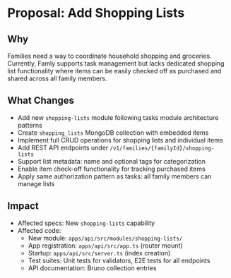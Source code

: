 # Proposal: Add Shopping Lists

## Why
Families need a way to coordinate household shopping and groceries. Currently, Famly supports task management but lacks dedicated shopping list functionality where items can be easily checked off as purchased and shared across all family members.

## What Changes
- Add new `shopping-lists` module following tasks module architecture patterns
- Create `shopping_lists` MongoDB collection with embedded items
- Implement full CRUD operations for shopping lists and individual items
- Add REST API endpoints under `/v1/families/{familyId}/shopping-lists`
- Support list metadata: name and optional tags for categorization
- Enable item check-off functionality for tracking purchased items
- Apply same authorization pattern as tasks: all family members can manage lists

## Impact
- Affected specs: New `shopping-lists` capability
- Affected code:
  - New module: `apps/api/src/modules/shopping-lists/`
  - App registration: `apps/api/src/app.ts` (router mount)
  - Startup: `apps/api/src/server.ts` (index creation)
  - Test suites: Unit tests for validators, E2E tests for all endpoints
  - API documentation: Bruno collection entries
